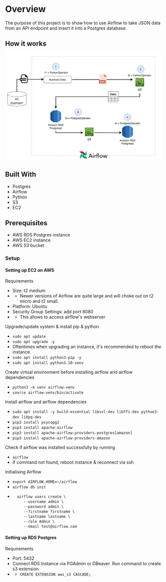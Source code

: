 

# Overview

The purpose of this project is to show how to use Airflow to take JSON data from an API endpoint and insert it into a Postgres database.

## How it works

![Basic Dag Flow](./basic_dag_flow.png)

## Built With

* Postgres
* Airflow
* Python
* S3
* EC2

## Prerequisites
* AWS RDS Postgres instance
* AWS EC2 instance
* AWS S3 bucket

### Setup
#### Setting up EC2 on AWS
Requirements
* Size: t2 medium
* * Newer versions of Airflow are quite large and will choke out on t2 micro and t2 small.
* Platform: Ubuntu
* Security Group Settings: add port 8080
* * This allows to access airflow's webserver

Upgrade/update system & install pip & python
* ```sudo apt update```
* ```sudo apt upgrade -y```
* Oftentimes when upgrading an instance, it's recommended to reboot the instance.
* ```sudo apt install python3-pip -y```
* ```sudo apt install python3.10-venv```

Create virtual environment before installing airflow and airflow dependencies
* ```python3 -m venv airflow-venv```
* ```source airflow-venv/bin/activate```

Install airflow and airflow dependencies
* ```sudo apt install -y build-essential libssl-dev libffi-dev python3-dev libpq-dev```
* ```pip3 install psycopg2```
* ```pip3 install apache-airflow```
* ```pip3 install apache-airflow-providers-postgres[amazon]```
* ```pip3 install apache-airflow-providers-amazon```

Check if airflow was installed successfully by running
* ```airflow```
* If command not found, reboot instance & reconnect via ssh

Initialising Airflow
* ```export AIRFLOW_HOME=~/airflow```
* ```airflow db init```
* ```
    airflow users create \
       --username admin \
       --password admin \
       --firstname firstname \
       --lastname lastname \
       --role Admin \
       --email test@airflow.com
    ```

#### Setting up RDS Postgres
Requirements
* Port: 5432
* Connect RDS Instance via PGAdmin or DBeaver. Run command to create s3 extension
* * ```CREATE EXTENSION aws_s3 CASCADE;```
